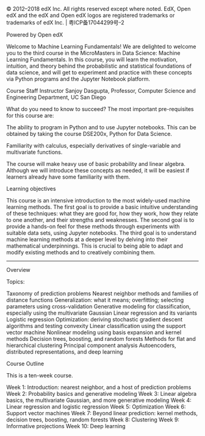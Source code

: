 © 2012–2018 edX Inc. All rights reserved except where noted. EdX, Open edX and the edX and Open edX logos are registered trademarks or trademarks of edX Inc. | 粤ICP备17044299号-2

Powered by Open edX

Welcome to Machine Learning Fundamentals!
We are delighted to welcome you to the third course in the MicroMasters in Data Science: Machine Learning Fundamentals. In this course, you will learn the motivation, intuition, and theory behind the probabilistic and statistical foundations of data science, and will get to experiment and practice with these concepts via Python programs and the Jupyter Notebook platform. 

Course Staff
Instructor
Sanjoy Dasgupta, Professor, Computer Science and Engineering Department, UC San Diego

What do you need to know to succeed?
The most important pre-requisites for this course are:

The ability to program in Python and to use Jupyter notebooks. This can be obtained by taking the course DSE200x, Python for Data Science.

Familiarity with calculus, especially derivatives of single-variable and multivariate functions.

The course will make heavy use of basic probability and linear algebra. Although we will introduce these concepts as needed, it will be easiest if learners already have some familiarity with them.

Learning objectives

This course is an intensive introduction to the most widely-used machine learning methods. The first goal is to provide a basic intuitive understanding of these techniques: what they are good for, how they work, how they relate to one another, and their strengths and weaknesses. The second goal is to provide a hands-on feel for these methods through experiments with suitable data sets, using Jupyter notebooks. The third goal is to understand machine learning methods at a deeper level by delving into their mathematical underpinnings. This is crucial to being able to adapt and modify existing methods and to creatively combining them.

__________________________________________________________________________________________________________

Overview

Topics:

Taxonomy of prediction problems
Nearest neighbor methods and families of distance functions
Generalization: what it means; overfitting; selecting parameters using cross-validation
Generative modeling for classification, especially using the multivariate Gaussian
Linear regression and its variants
Logistic regression
Optimization: deriving stochastic gradient descent algorithms and testing convexity
Linear classification using the support vector machine
Nonlinear modeling using basis expansion and kernel methods
Decision trees, boosting, and random forests
Methods for flat and hierarchical clustering
Principal component analysis 
Autoencoders, distributed representations, and deep learning

Course Outline

This is a ten-week course.

Week 1: Introduction: nearest neighbor, and a host of prediction problems
Week 2: Probability basics and generative modeling
Week 3: Linear algebra basics, the multivariate Gaussian, and more generative modeling
Week 4: Linear regression and logistic regression
Week 5: Optimization
Week 6: Support vector machines
Week 7: Beyond linear prediction: kernel methods, decision trees, boosting, random forests
Week 8: Clustering
Week 9: Informative projections
Week 10: Deep learning
